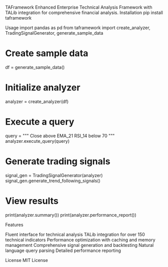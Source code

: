 TAFramework
Enhanced Enterprise Technical Analysis Framework with TALib integration for comprehensive financial analysis.
Installation
pip install taframework

Usage
import pandas as pd
from taframework import create_analyzer, TradingSignalGenerator, generate_sample_data

# Create sample data
df = generate_sample_data()

# Initialize analyzer
analyzer = create_analyzer(df)

# Execute a query
query = """
Close above EMA_21
RSI_14 below 70
"""
analyzer.execute_query(query)

# Generate trading signals
signal_gen = TradingSignalGenerator(analyzer)
signal_gen.generate_trend_following_signals()

# View results
print(analyzer.summary())
print(analyzer.performance_report())

Features

Fluent interface for technical analysis
TALib integration for over 150 technical indicators
Performance optimization with caching and memory management
Comprehensive signal generation and backtesting
Natural language query parsing
Detailed performance reporting

License
MIT License
